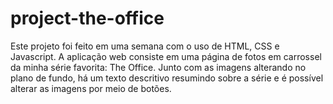 # project-the-office
Este projeto foi feito em uma semana com o uso de HTML, CSS e Javascript. A aplicação web consiste em uma página de fotos em carrossel da minha série favorita:
The Office.
Junto com as imagens alterando no plano de fundo, há um texto descritivo resumindo sobre a série e é possível alterar as imagens por meio de botões.
